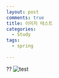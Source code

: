```yaml
---
layout: post
comments: true
title: 이미지 테스트
categories: 
  - Study
tags:
  - spring
 
---
```


??
![test](C:\Users\JBH\Pictures\2018VisionBoard\yeahlee.jpg "예리")
